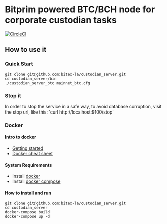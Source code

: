 # Bitprim powered BTC/BCH node for corporate custodian tasks

[![CircleCI](https://circleci.com/gh/bitex-la/custodian_server.svg?style=svg)](https://circleci.com/gh/bitex-la/custodian_server)

## How to use it

### Quick Start

```
git clone git@github.com:bitex-la/custodian_server.git
cd custodian_server/bin
./custodian_server_btc mainnet_btc.cfg
``` 

### Stop it

In order to stop the service in a safe way, to avoid database corruption, visit the stop url, like this: 'curl http://localhost:9100/stop'

### Docker

#### Intro to docker
- [Getting started](https://docs.docker.com/get-started/#recap-and-cheat-sheet)
- [Docker cheat sheet](https://github.com/wsargent/docker-cheat-sheet)

#### System Requirements
- Install [docker](https://www.docker.com/community-edition#/download)
- Install [docker compose](https://docs.docker.com/compose/install/#install-compose)

#### How to install and run

```
git clone git@github.com:bitex-la/custodian_server.git
cd custodian_server
docker-compose build
docker-compose up -d
```

